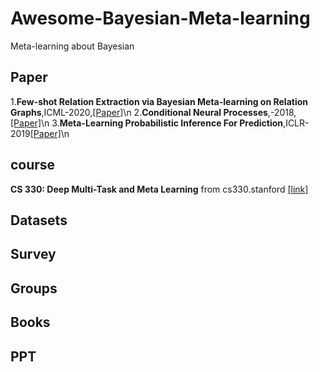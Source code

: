 # Awesome-Bayesian-Meta-learning
Meta-learning about Bayesian

## Paper
1.**Few-shot Relation Extraction via Bayesian Meta-learning on Relation Graphs**,ICML-2020,[[Paper]](https://arxiv.org/pdf/2007.02387.pdf)\n
2.**Conditional Neural Processes**,-2018,[[Paper]](https://arxiv.org/abs/1807.01613)\n
3.**Meta-Learning Probabilistic Inference For Prediction**,ICLR-2019[[Paper]](https://arxiv.org/abs/1805.09921)\n


## course
**CS 330: Deep Multi-Task and Meta Learning** from cs330.stanford
 [[link]](http://cs330.stanford.edu/)




## Datasets

## Survey



## Groups


## Books




## PPT



